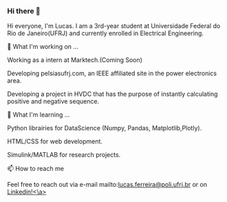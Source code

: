 ### Hi there 👋

Hi everyone, I'm Lucas. I am a 3rd-year student at Universidade Federal do Rio de Janeiro(UFRJ) and currently enrolled in Electrical Engineering.

🔭 What I'm working on ...

Working as a intern at Marktech.(Coming Soon)

Developing pelsiasufrj.com, an IEEE affiliated site in the power electronics area.

Developing a project in HVDC that has the purpose of instantly calculating positive and negative sequence.

🌱 What I'm learning ...

Python librairies for DataScience (Numpy, Pandas, Matplotlib,Plotly).

HTML/CSS for web development.

Simulink/MATLAB for research projects.

📫 How to reach me

Feel free to reach out via e-mail mailto:lucas.ferreira@poli.ufrj.br or on <a href = "https://www.linkedin.com/in/lucas-de-souza-ferreira">Linkedin!<\a>



